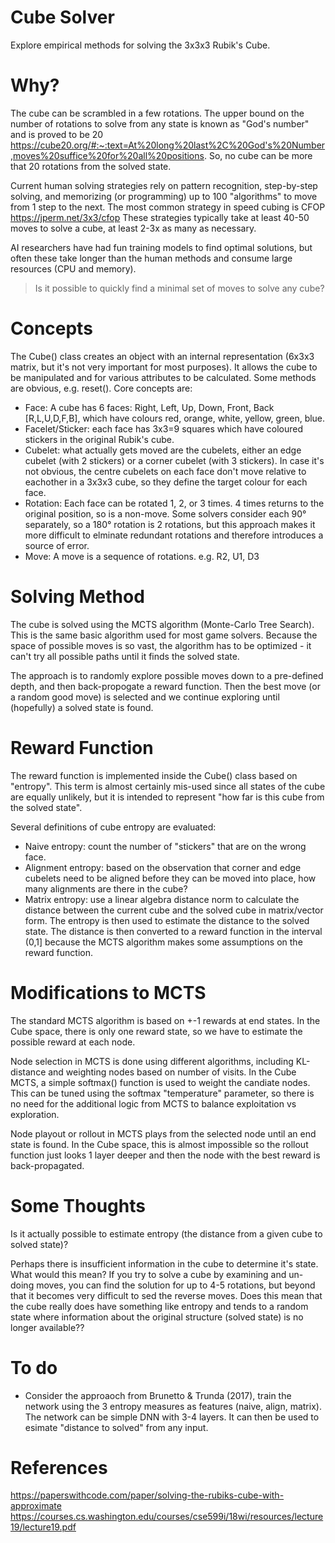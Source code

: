# Cube Solver
Explore empirical methods for solving the 3x3x3 Rubik's Cube.

# Why?
The cube can be scrambled in a few rotations.  The upper bound on the number of rotations to solve from any state is known as "God's number" and is proved to be 20 https://cube20.org/#:~:text=At%20long%20last%2C%20God's%20Number,moves%20suffice%20for%20all%20positions.
So, no cube can be more that 20 rotations from the solved state.

Current human solving strategies rely on pattern recognition, step-by-step solving, and memorizing (or programming) up to 100 "algorithms" to move from 1 step to the next.  The most common strategy in speed cubing is CFOP https://jperm.net/3x3/cfop
These strategies typically take at least 40-50 moves to solve a cube, at least 2-3x as many as necessary.

AI researchers have had fun training models to find optimal solutions, but often these take longer than the human methods and consume large resources (CPU and memory).

> Is it possible to quickly find a minimal set of moves to solve any cube?
# Concepts
The Cube() class creates an object with an internal representation (6x3x3 matrix, but it's not very important for most purposes).  It allows the cube to be manipulated and for various attributes to be calculated.  Some methods are obvious, e.g. reset().  Core concepts are:
* Face: A cube has 6 faces: Right, Left, Up, Down, Front, Back [R,L,U,D,F,B], which have colours red, orange, white, yellow, green, blue.
* Facelet/Sticker: each face has 3x3=9 squares which have coloured stickers in the original Rubik's cube.
* Cubelet: what actually gets moved are the cubelets, either an edge cubelet (with 2 stickers) or a corner cubelet (with 3 stickers).  In case it's not obvious, the centre cubelets on each face don't move relative to eachother in a 3x3x3 cube, so they define the target colour for each face.
* Rotation: Each face can be rotated 1, 2, or 3 times.  4 times returns to the original position, so is a non-move.  Some solvers consider each 90° separately, so a 180° rotation is 2 rotations, but this approach makes it more difficult to elminate redundant rotations and therefore introduces a source of error.
* Move: A move is a sequence of rotations.  e.g. R2, U1, D3
# Solving Method
The cube is solved using the MCTS algorithm (Monte-Carlo Tree Search).  This is the same basic algorithm used for most game solvers.
Because the space of possible moves is so vast, the algorithm has to be optimized - it can't try all possible paths until it finds the solved state.

The approach is to randomly explore possible moves down to a pre-defined depth, and then back-propogate a reward function.  Then the best move (or a random good move) is selected and we continue exploring until (hopefully) a solved state is found.
# Reward Function
The reward function is implemented inside the Cube() class based on "entropy".  This term is almost certainly mis-used since all states of the cube are equally unlikely, but it is intended to represent "how far is this cube from the solved state".

Several definitions of cube entropy are evaluated:
* Naive entropy: count the number of "stickers" that are on the wrong face.
* Alignment entropy: based on the observation that corner and edge cubelets need to be aligned before they can be moved into place, how many alignments are there in the cube?
* Matrix entropy: use a linear algebra distance norm to calculate the distance between the current cube and the solved cube in matrix/vector form.
The entropy is then used to estimate the distance to the solved state.  The distance is then converted to a reward function in the interval (0,1] because the MCTS algorithm makes some assumptions on the reward function.
# Modifications to MCTS
The standard MCTS algorithm is based on +-1 rewards at end states.  In the Cube space, there is only one reward state, so we have to estimate the possible reward at each node.  

Node selection in MCTS is done using different algorithms, including KL-distance and weighting nodes based on number of visits.  In the Cube MCTS, a simple softmax() function is used to weight the candiate nodes.  This can be tuned using the softmax "temperature" parameter, so there is no need for the additional logic from MCTS to balance exploitation vs exploration.

Node playout or rollout in MCTS plays from the selected node until an end state is found.  In the Cube space, this is almost impossible so the rollout function just looks 1 layer deeper and then the node with the best reward is back-propagated.
# Some Thoughts
Is it actually possible to estimate entropy (the distance from a given cube to solved state)?

Perhaps there is insufficient information in the cube to determine it's state.  What would this mean?  If you try to solve a cube by examining and un-doing moves, you can find the solution for up to 4-5 rotations, but beyond that it becomes very difficult to sed the reverse moves.  Does this mean that the cube really does have something like entropy and tends to a random state where information about the original structure (solved state) is no longer available??

# To do
* Consider the approaoch from Brunetto & Trunda (2017), train the network using the 3 entropy measures as features (naive, align, matrix).  The network can be simple DNN with 3-4 layers.  It can then be used to esimate "distance to solved" from any input.

# References
https://paperswithcode.com/paper/solving-the-rubiks-cube-with-approximate
https://courses.cs.washington.edu/courses/cse599i/18wi/resources/lecture19/lecture19.pdf
